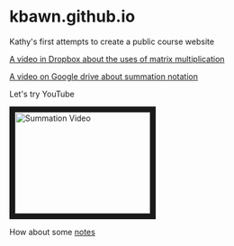 # kbawn.github.io
Kathy's first attempts to create a public course website

[A video in Dropbox about the uses of matrix multiplication](https://www.dropbox.com/home/Math%20Camp%202023/Math%20Camp%202022/Math%20Camp%202021/MC%202020%20materials/Unit%208%20Matrices%201/Lesson%208c?preview=Lesson+8c.mp4)


[A video on Google drive about summation notation](https://drive.google.com/file/d/1ZVx39cSh4vabEUyInGjXRxqX7UJDx_Zq/view)

Let's try YouTube

<a href="http://www.youtube.com/watch?feature=player_embedded&v=LnEjRRcTA-U
" target="_blank"><img src="http://img.youtube.com/vi/LnEjRRcTA-U/0.jpg" 
alt="Summation Video" width="240" height="180" border="10" /></a>
 
 How about some [notes](https://ucla.app.box.com/file/1236967916270)
